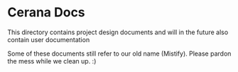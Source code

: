 # Cerana Docs

This directory contains project design documents and will in the future also contain user documentation

Some of these documents still refer to our old name (Mistify). Please pardon the mess while we clean up. :)
